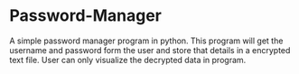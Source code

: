# Password-Manager
A simple password manager program in python.
This program will get the username and password form the user and store that details in a encrypted text file.
User can only visualize the decrypted data in program.
